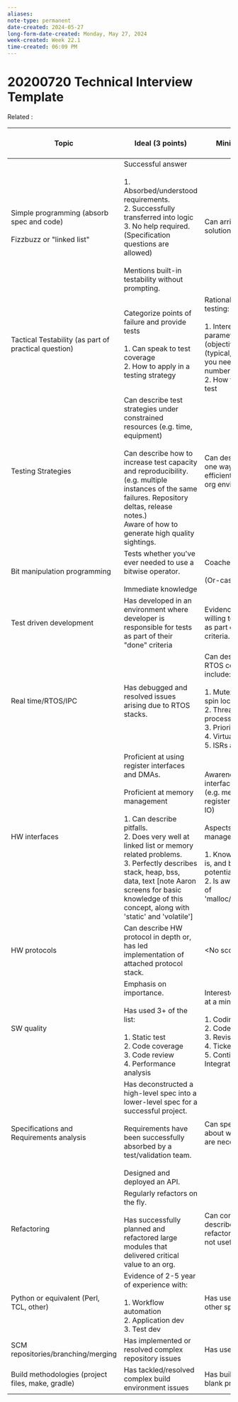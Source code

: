 ```yaml
---
aliases:
note-type: permanent
date-created: 2024-05-27
long-form-date-created: Monday, May 27, 2024
week-created: Week 22.1
time-created: 06:09 PM
---
```


# 20200720 Technical Interview Template

Related :

| Topic                                                                      | Ideal (3 points)                                                                                                                                                                                                                                                                                                                                | Minimal (1 point)                                                                                                                                                                                                                                             | Weight (developer profile) | Weight (validation profile) |
| -------------------------------------------------------------------------- | ----------------------------------------------------------------------------------------------------------------------------------------------------------------------------------------------------------------------------------------------------------------------------------------------------------------------------------------------- | ------------------------------------------------------------------------------------------------------------------------------------------------------------------------------------------------------------------------------------------------------------- | -------------------------- | --------------------------- |
| Simple programming (absorb spec and code)<br><br>Fizzbuzz or "linked list" | Successful answer<br><br>1. Absorbed/understood requirements.<br>2. Successfully transferred into logic<br>3. No help required. (Specification questions are allowed)<br><br>Mentions built-in testability without prompting.                                                                                                                   | Can arrive at a guided solution.                                                                                                                                                                                                                              | 15%                        | 15%                         |
| Tactical Testability (as part of practical question)                       | Categorize points of failure and provide tests<br><br>1. Can speak to test coverage<br>2. How to apply in a testing strategy                                                                                                                                                                                                                    | Rational thought about testing:<br><br>1. Interesting test parameters and why (objective of test) (typical, exceptions, do you need to test every number)<br>2. How to construct a test                                                                       | 15%                        | 15%                         |
| Testing Strategies                                                         | Can describe test strategies under constrained resources (e.g. time, equipment)<br><br>Can describe how to increase test capacity and reproducibility.<br>(e.g. multiple instances of the same failures. Repository deltas, release notes.)<br>Aware of how to generate high quality sightings.                                                 | Can describe at least one way to testing more efficient in a complex org environment.                                                                                                                                                                         |                            | 15%                         |
| Bit manipulation programming                                               | Tests whether you've ever needed to use a bitwise operator.<br><br>Immediate knowledge                                                                                                                                                                                                                                                          | Coached into solution<br><br>(Or-case only)                                                                                                                                                                                                                   | 7.5%                       | 5%                          |
| Test driven development                                                    | Has developed in an environment where developer is responsible for tests as part of their "done" criteria                                                                                                                                                                                                                                       | Evidence they are willing to adopt testing as part of "done" criteria.                                                                                                                                                                                        | 7.5%                       | 15%                         |
| Real time/RTOS/IPC                                                         | Has debugged and resolved issues arising due to RTOS stacks.                                                                                                                                                                                                                                                                                    | Can describe IPC and RTOS concepts. Could include:<br><br>1. Mutex, semaphore, spin lock<br>2. Threads and processes<br>3. Priority inversion<br>4. Virtualization<br>5. ISRs and Interrupts                                                                  | 10%                        | 5%                          |
| HW interfaces                                                              | Proficient at using register interfaces and DMAs.<br><br>Proficient at memory management<br><br>1. Can describe pitfalls.<br>2. Does very well at linked list or memory related problems.<br>3. Perfectly describes stack, heap, bss, data, text \[note Aaron screens for basic knowledge of this concept, along with 'static' and 'volatile'\] | Awareness of how to interface with hardware. (e.g. memory mapped registers or port-based IO)<br><br>Aspects of memory management<br><br>1. Knows what a pointer is, and be aware of potential pitfalls.<br>2. Is aware of concept of 'malloc/free/new/delete' | 7.5%                       | 5%                          |
| HW protocols                                                               | Can describe HW protocol in depth or, has led implementation of attached protocol stack.                                                                                                                                                                                                                                                        | \<No score\>                                                                                                                                                                                                                                                  | 7.5%                       | 5%                          |
| SW quality                                                                 | Emphasis on importance.<br><br>Has used 3+ of the list:<br><br>1. Static test<br>2. Code coverage<br>3. Code review<br>4. Performance analysis                                                                                                                                                                                                  | Interested/willing to use, at a minimum:<br><br>1. Coding standard<br>2. Code reviews<br>3. Revision control<br>4. Ticketing systems<br>5. Continuous Integration                                                                                             | 8%                         | 10%                         |
| Specifications and Requirements analysis                                   | Has deconstructed a high-level spec into a lower-level spec for a successful project.<br><br>Requirements have been successfully absorbed by a test/validation team.<br><br>Designed and deployed an API.                                                                                                                                       | Can speak conceptually about why requirements are necessary                                                                                                                                                                                                   | 8%                         | 10%                         |
| Refactoring                                                                | Regularly refactors on the fly.<br><br>Has successfully planned and refactored large modules that delivered critical value to an org.                                                                                                                                                                                                           | Can conceptually describe when refactoring is useful and not useful.                                                                                                                                                                                          | 4%                         | 0%                          |
| Python or equivalent (Perl, TCL, other)                                    | Evidence of 2-5 year of experience with:<br><br>1. Workflow automation<br>2. Application dev<br>3. Test dev                                                                                                                                                                                                                                     | Has used python or other sparingly.                                                                                                                                                                                                                           | 4%                         | 0%                          |
| SCM repositories/branching/merging                                         | Has implemented or resolved complex repository issues                                                                                                                                                                                                                                                                                           | Has used Git or other                                                                                                                                                                                                                                         | 3%                         | 0%                          |
| Build methodologies (project files, make, gradle)                          | Has tackled/resolved complex build environment issues                                                                                                                                                                                                                                                                                           | Has built SW from a blank project.                                                                                                                                                                                                                            | 3%                         | 0%                          |
